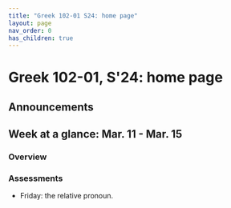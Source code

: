 ```yaml
---
title: "Greek 102-01 S24: home page"
layout: page
nav_order: 0
has_children: true
---
```


# Greek 102-01, S'24: home page

## Announcements


## Week at a glance: Mar. 11 - Mar. 15

### Overview



### Assessments

- Friday: the relative pronoun.

